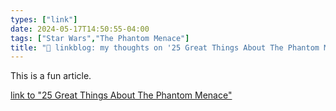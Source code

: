 ```yaml
---
types: ["link"]
date: 2024-05-17T14:50:55-04:00
tags: ["Star Wars","The Phantom Menace"]
title: "🔗 linkblog: my thoughts on '25 Great Things About The Phantom Menace'"
---
```

This is a fun article.

[link to "25 Great Things About The Phantom Menace"](https://gizmodo.com/star-wars-the-phantom-menace-25-best-moments-1851483303)
